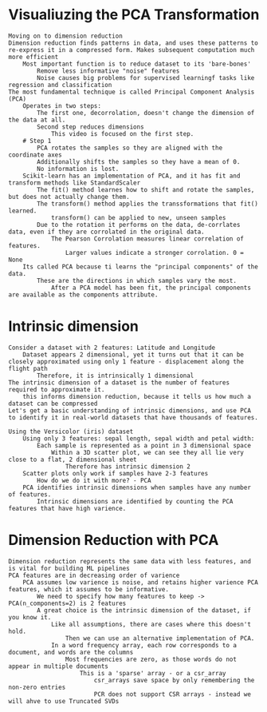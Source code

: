 # Visualiuzing the PCA Transformation
    Moving on to dimension reduction
    Dimension reduction finds patterns in data, and uses these patterns to re-express it in a compressed form. Makes subsequent computation much more efficient
        Most important function is to reduce dataset to its 'bare-bones'
            Remove less informative "noise" features
            Noise causes big problems for supervised learningf tasks like regression and classification
    The most fundamental technique is called Principal Component Analysis (PCA)
        Operates in two steps:
            The first one, decorrolation, doesn't change the dimension of the data at all. 
            Second step reduces dimensions
                This video is focused on the first step. 
        # Step 1
            PCA rotates the samples so they are aligned with the coordinate axes
            Additionally shifts the samples so they have a mean of 0.
            No information is lost. 
        Scikit-learn has an implementation of PCA, and it has fit and transform methods like StandardScaler
            The fit() method learnes how to shift and rotate the samples, but does not actually change them. 
            The transform() method applies the transsformations that fit() learned. 
                transform() can be applied to new, unseen samples
            Due to the rotation it performs on the data, de-corrlates data, even if they are corrolated in the original data.
                The Pearson Corrolation measures linear correlation of features. 
                    Larger values indicate a stronger corrolation. 0 = None
        Its called PCA because ti learns the "principal components" of the data. 
            These are the directions in which samples vary the most. 
                After a PCA model has been fit, the principal components are available as the components attribute. 

# Intrinsic dimension
    Consider a dataset with 2 features: Latitude and Longitude
        Dataset appears 2 dimensional, yet it turns out that it can be closely approximated using only 1 feature - displacement along the flight path
            Therefore, it is intrinsically 1 dimensional
    The intrinsic dimension of a dataset is the number of features required to approximate it.
        this informs dimension reduction, because it tells us how much a dataset can be compressed
    Let's get a basic understanding of intrinsic dimensions, and use PCA to identify it in real-world datasets that have thousands of features. 
    
    Using the Versicolor (iris) dataset
        Using only 3 features: sepal length, sepal width and petal width:
            Each sample is represented as a point in 3 dimensional space
                Within a 3D scatter plot, we can see they all lie very close to a flat, 2 dimensional sheet
                    Therefore has intrinsic dimension 2
        Scatter plots only work if samples have 2-3 features
            How do we do it with more? - PCA
        PCA identifies intrinsic dimensions when samples have any number of features.
            Intrinsic dimensions are identified by counting the PCA features that have high varience. 

# Dimension Reduction with PCA
    Dimension reduction represents the same data with less features, and is vital for building ML pipelines
    PCA features are in decreasing order of varience
        PCA assumes low varience is noise, and retains higher varience PCA features, which it assumes to be informative.
            We need to specify how many features to keep -> PCA(n_components=2) is 2 features
            A great choice is the intrinsic dimension of the dataset, if you know it. 
                Like all assumptions, there are cases where this doesn't hold. 
                    Then we can use an alternative implementation of PCA. 
                In a word frequency array, each row corresponds to a document, and words are the columns
                    Most frequencies are zero, as those words do not appear in multiple documents
                        This is a 'sparse' array - or a csr_array
                            csr_arrays save space by only remembering the non-zero entries
                            PCR does not support CSR arrays - instead we will ahve to use Truncated SVDs
